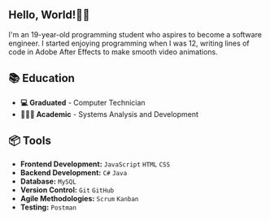 ## Hello, World!👋🏻
I'm an 19-year-old programming student who aspires to become a software engineer. I started enjoying programming when I was 12, writing lines of code in Adobe After Effects to make smooth video animations.

## 📚 Education
- **💻 Graduated** - Computer Technician
- **👨🏻‍💻 Academic** - Systems Analysis and Development

## 📦 Tools
- **Frontend Development:** ```JavaScript``` ```HTML``` ```CSS``` <br>
- **Backend Development:** ```C#``` ```Java``` <br>
- **Database:** ```MySQL``` <br>
- **Version Control:** ```Git``` ```GitHub``` <br>
- **Agile Methodologies:** ```Scrum``` ```Kanban``` <br>
- **Testing:** ```Postman``` <br>
